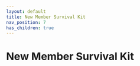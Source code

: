 ```yaml
---
layout: default
title: New Member Survival Kit
nav_position: 7
has_children: true
---
```


# New Member Survival Kit
